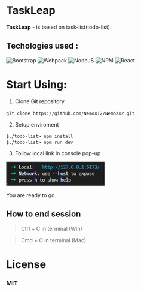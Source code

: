 # TaskLeap

**TaskLeap** - is based on task-list(todo-list).

## Techologies used :

![Bootstrap](https://img.shields.io/badge/bootstrap-%238511FA.svg?style=for-the-badge&logo=bootstrap&logoColor=white)
![Webpack](https://img.shields.io/badge/webpack-%238DD6F9.svg?style=for-the-badge&logo=webpack&logoColor=black)
![NodeJS](https://img.shields.io/badge/node.js-6DA55F?style=for-the-badge&logo=node.js&logoColor=white)
![NPM](https://img.shields.io/badge/NPM-%23CB3837.svg?style=for-the-badge&logo=npm&logoColor=white)
![React](https://img.shields.io/badge/react-%2320232a.svg?style=for-the-badge&logo=react&logoColor=%2361DAFB)

# Start Using:

1. Clone Git repository

`git clone https://github.com/NemoX12/NemoX12.git`

2. Setup enviroment

```
$./todo-list> npm install
$./todo-list> npm run dev
```

3. Follow local link in console pop-up

![img](119c9d5c-ae76-42f1-9496-7b3513d6f8cb.png)

You are ready to go.

## How to end session

> Ctrl + C in terminal (Win)

> Cmd + C in terminal (Mac)

# License

### MIT
